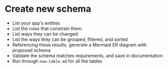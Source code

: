 # Create new schema
* List your app's entities
* List the rules that constrain them
* List ways they can be changed
* List the ways they can be grouped, filtered, and sorted
* Referencing these results, generate a Mermaid ER diagram with proposed schema
* Validate the schema matches requirements, and save in documentation
* Run through `new-table.md` for all the tables